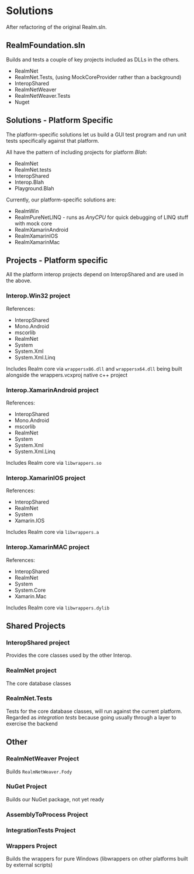 Solutions
==============

After refactoring of the original Realm.sln.


RealmFoundation.sln
-------------------
Builds and tests a couple of key projects included as DLLs in the others.
- RealmNet
- RealmNet.Tests, (using MockCoreProvider rather than a background)
- InteropShared
- RealmNetWeaver
- RealmNetWeaver.Tests
- Nuget


Solutions - Platform Specific
------------------------------

The platform-specific solutions let us build a GUI test program and run unit tests specifically against that platform. 

All have the pattern of including projects for platform _Blah_:

- RealmNet
- RealmNet.tests
- InteropShared
- Interop.Blah
- Playground.Blah

Currently, our platform-specific solutions are:

- RealmWin
- RealmPureNetLINQ - runs as _AnyCPU_ for quick debugging of LINQ stuff with mock core
- RealmXamarinAndroid
- RealmXamarinIOS
- RealmXamarinMac


Projects - Platform specific 
----------------------------
All the platform interop projects depend on InteropShared and are used in the above.

### Interop.Win32 project ###
References:

- InteropShared
- Mono.Android
- mscorlib
- RealmNet
- System
- System.Xml
- System.Xml.Linq

Includes Realm core via  `wrappersx86.dll` and `wrappersx64.dll` being built alongside the wrappers.vcxproj native c++ project


### Interop.XamarinAndroid project ###
References:

- InteropShared
- Mono.Android
- mscorlib
- RealmNet
- System
- System.Xml
- System.Xml.Linq

Includes Realm core via `libwrappers.so`


### Interop.XamarinIOS project ###
References:

- InteropShared
- RealmNet
- System
- Xamarin.IOS

Includes Realm core via `libwrappers.a` 


### Interop.XamarinMAC project ###
References:

- InteropShared
- RealmNet
- System
- System.Core
- Xamarin.Mac

Includes Realm core via `libwrappers.dylib` 


Shared Projects
---------------
### InteropShared project ###
Provides the core classes used by the other Interop.

### RealmNet project ###
The core database classes

### RealmNet.Tests ###
Tests for the core database classes, will run against the current platform. 
Regarded as _integration tests_ because going usually through a layer to exercise the backend


Other
-----

### RealmNetWeaver Project ###
Builds `RealmNetWeaver.Fody`

### NuGet Project ###
Builds our NuGet package, not yet ready

### AssemblyToProcess Project ###

### IntegrationTests Project ###

### Wrappers Project ###
Builds the wrappers for pure Windows (libwrappers on other platforms built by external scripts)
